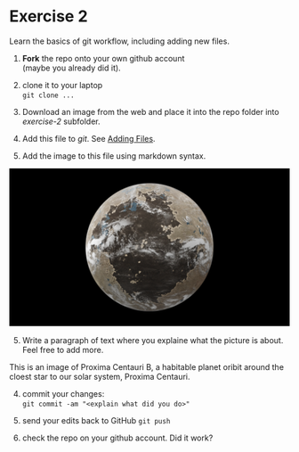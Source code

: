 # Exercise 2
Learn the basics of git workflow, including adding new files.

1. **Fork** the repo onto your own github account  
(maybe you already did it).

2. clone it to your laptop  
`git clone ...`

3. Download an image from the web and place it into the repo folder
   into _exercise-2_ subfolder.
   
4. Add this file to _git_.  See [Adding
   Files](file:///home/otoomet/tyyq/teaching/info201/book/localbook/build/git-basics.html#adding-files). 

5. Add the image to this file using markdown syntax.
   
![This is an image of Proxima Centauri B, a habitable planet oribit around the cloest star to our solar system, Proxima Centauri.](1_Z5AiNWfEvW23nEOtYD36Kg.png "This is an image of Proxima Centauri B, a habitable planet oribit around the cloest star to our solar system, Proxima Centauri.")

5. Write a paragraph of text where you explaine what the picture is
   about.  Feel free to add more.

This is an image of Proxima Centauri B, a habitable planet oribit around the cloest star to our solar system, Proxima Centauri.

4. commit your changes:  
`git commit -am "<explain what did you do>"`

5. send your edits back to GitHub
`git push`

6. check the repo on your github account.  Did it work?
